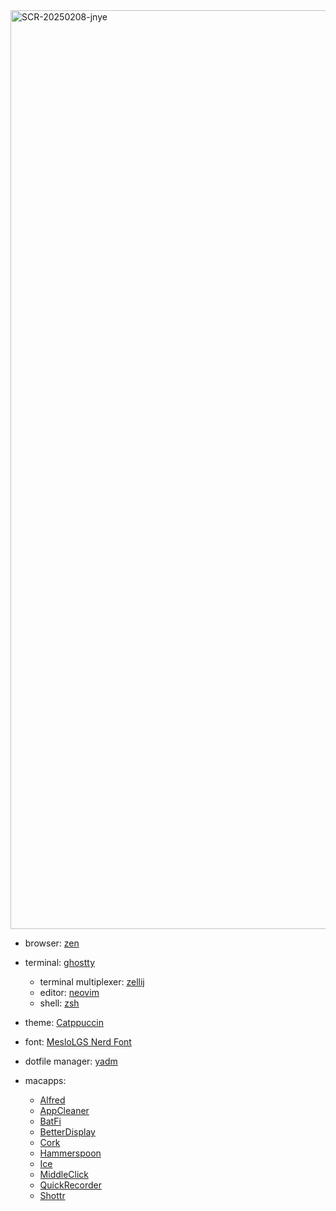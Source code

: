<img width="1470" alt="SCR-20250208-jnye" src="https://github.com/user-attachments/assets/39d47d60-6954-4d9b-b15e-30989b20d032" />

- browser: [zen](https://zen-browser.app/)
- terminal: [ghostty](https://ghostty.org/)
  - terminal multiplexer: [zellij](https://zellij.dev/)
  - editor: [neovim](https://neovim.io/)
  - shell: [zsh](https://www.zsh.org/)

- theme: [Catppuccin](https://catppuccin.com/)
- font: [MesloLGS Nerd Font](https://github.com/ryanoasis/nerd-fonts)
- dotfile manager: [yadm](https://yadm.io/)
- macapps:
  - [Alfred](https://www.alfredapp.com/)
  - [AppCleaner](https://freemacsoft.net/appcleaner/)
  - [BatFi](https://github.com/rurza/BatFi)
  - [BetterDisplay](https://github.com/waydabber/BetterDisplay)
  - [Cork](https://github.com/buresdv/Cork)
  - [Hammerspoon](https://www.hammerspoon.org/)
  - [Ice](https://github.com/jordanbaird/Ice)
  - [MiddleClick](https://github.com/artginzburg/MiddleClick-Sonoma)
  - [QuickRecorder](https://github.com/lihaoyun6/QuickRecorder)
  - [Shottr](https://shottr.cc/)
